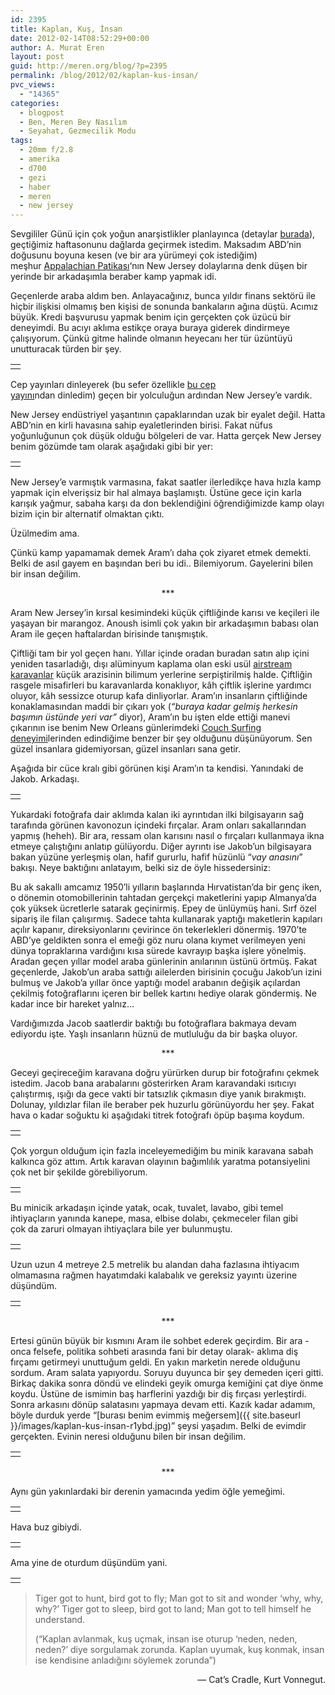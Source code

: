 ```yaml
---
id: 2395
title: Kaplan, Kuş, İnsan
date: 2012-02-14T08:52:29+00:00
author: A. Murat Eren
layout: post
guid: http://meren.org/blog/?p=2395
permalink: /blog/2012/02/kaplan-kus-insan/
pvc_views:
  - "14365"
categories:
  - blogpost
  - Ben, Meren Bey Nasılım
  - Seyahat, Gezmecilik Modu
tags:
  - 20mm f/2.8
  - amerika
  - d700
  - gezi
  - haber
  - meren
  - new jersey
---
```

Sevgililer Günü için çok yoğun anarşistlikler planlayınca (detaylar [burada](http://www.formspring.me/meren/q/291679955115313978)), geçtiğimiz haftasonunu dağlarda geçirmek istedim. Maksadım ABD&#8217;nin doğusunu boyuna kesen (ve bir ara yürümeyi çok istediğim) meşhur [Appalachian Patikası](http://en.wikipedia.org/wiki/Appalachian_trail)&#8216;nın New Jersey dolaylarına denk düşen bir yerinde bir arkadaşımla beraber kamp yapmak idi.

Geçenlerde araba aldım ben. Anlayacağınız, bunca yıldır finans sektörü ile hiçbir ilişkisi olmamış ben kişisi de sonunda bankaların ağına düştü. Acımız büyük. Kredi başvurusu yapmak benim için gerçekten çok üzücü bir deneyimdi. Bu acıyı aklıma estikçe oraya buraya giderek dindirmeye çalışıyorum. Çünkü gitme halinde olmanın heyecanı her tür üzüntüyü unutturacak türden bir şey.

<table width="100%" border="0">
  <tr>
    <td align="center">
      <img src="{{ site.baseurl }}/images/kaplan-kus-insan-01.jpg" alt="" border="0" />
    </td>
  </tr>
</table>

Cep yayınları dinleyerek (bu sefer özellikle [bu cep yayını](http://ttbook.org/)ndan dinledim) geçen bir yolculuğun ardından New Jersey&#8217;e vardık.

New Jersey endüstriyel yaşantının çapaklarından uzak bir eyalet değil. Hatta ABD&#8217;nin en kirli havasına sahip eyaletlerinden birisi. Fakat nüfus yoğunluğunun çok düşük olduğu bölgeleri de var. Hatta gerçek New Jersey benim gözümde tam olarak aşağıdaki gibi bir yer:

<table width="100%" border="0">
  <tr>
    <td align="center">
      <img src="{{ site.baseurl }}/images/kaplan-kus-insan-03.jpg" alt="" border="0" />
    </td>
  </tr>
</table>

New Jersey&#8217;e varmıştık varmasına, fakat saatler ilerledikçe hava hızla kamp yapmak için elverişsiz bir hal almaya başlamıştı. Üstüne gece için karla karışık yağmur, sabaha karşı da don beklendiğini öğrendiğimizde kamp olayı bizim için bir alternatif olmaktan çıktı.

Üzülmedim ama.

Çünkü kamp yapamamak demek Aram&#8217;ı daha çok ziyaret etmek demekti. Belki de asıl gayem en başından beri bu idi.. Bilemiyorum. Gayelerini bilen bir insan değilim.

<p style="text-align: center;">
  ***
</p>

Aram New Jersey&#8217;in kırsal kesimindeki küçük çiftliğinde karısı ve keçileri ile yaşayan bir marangoz. Anoush isimli çok yakın bir arkadaşımın babası olan Aram ile geçen haftalardan birisinde tanışmıştık.

Çiftliği tam bir yol geçen hanı. Yıllar içinde oradan buradan satın alıp içini yeniden tasarladığı, dışı alüminyum kaplama olan eski usül [airstream karavanlar](https://www.google.com/search?tbm=isch&q=airstream+trailer&gbv=2&oq=airstream+trailer) küçük arazisinin bilimum yerlerine serpiştirilmiş halde. Çiftliğin rasgele misafirleri bu karavanlarda konaklıyor, kâh çiftlik işlerine yardımcı oluyor, kâh sessizce oturup kafa dinliyorlar. Aram&#8217;ın insanların çiftliğinde konaklamasından maddi bir çıkarı yok (_&#8220;buraya kadar gelmiş herkesin başımın üstünde yeri var&#8221;_ diyor), Aram&#8217;ın bu işten elde ettiği manevi çıkarının ise benim New Orleans günlerimdeki [Couch Surfing deneyimi](http://meren.org/blog/2009/01/amerikayi-bastan-basa-yurumek/)lerinden edindiğime benzer bir şey olduğunu düşünüyorum. Sen güzel insanlara gidemiyorsan, güzel insanları sana getir.

Aşağıda bir cüce kralı gibi görünen kişi Aram&#8217;ın ta kendisi. Yanındaki de Jakob. Arkadaşı.

<table width="100%" border="0">
  <tr>
    <td align="center">
      <img src="{{ site.baseurl }}/images/kaplan-kus-insan-04.jpg" alt="" border="0" />
    </td>
  </tr>
</table>

Yukardaki fotoğrafa dair aklımda kalan iki ayrıntıdan ilki bilgisayarın sağ tarafında görünen kavonozun içindeki fırçalar. Aram onları sakallarından yapmış (heheh). Bir ara, ressam olan karısını nasıl o fırçaları kullanmaya ikna etmeye çalıştığını anlatıp gülüyordu. Diğer ayrıntı ise Jakob&#8217;un bilgisayara bakan yüzüne yerleşmiş olan, hafif gururlu, hafif hüzünlü &#8220;_vay anasını_&#8221; bakışı. Neye baktığını anlatayım, belki siz de öyle hissedersiniz:

Bu ak sakallı amcamız 1950&#8217;li yılların başlarında Hırvatistan&#8217;da bir genç iken, o dönemin otomobillerinin tahtadan gerçekçi maketlerini yapıp Almanya&#8217;da çok yüksek ücretlerle satarak geçinirmiş. Epey de ünlüymüş hani. Sırf özel sipariş ile filan çalışırmış. Sadece tahta kullanarak yaptığı maketlerin kapıları açılır kapanır, direksiyonlarını çevirince ön tekerlekleri dönermiş. 1970&#8217;te ABD&#8217;ye geldikten sonra el emeği göz nuru olana kıymet verilmeyen yeni dünya topraklarına vardığını kısa sürede kavrayıp başka işlere yönelmiş. Aradan geçen yıllar model araba günlerinin anılarının üstünü örtmüş. Fakat geçenlerde, Jakob&#8217;un araba sattığı ailelerden birisinin çocuğu Jakob&#8217;un izini bulmuş ve Jakob&#8217;a yıllar önce yaptığı model arabanın değişik açılardan çekilmiş fotoğraflarını içeren bir bellek kartını hediye olarak göndermiş. Ne kadar ince bir hareket yalnız&#8230;

Vardığımızda Jacob saatlerdir baktığı bu fotoğraflara bakmaya devam ediyordu işte. Yaşlı insanların hüznü de mutluluğu da bir başka oluyor.

<p style="text-align: center;">
  ***
</p>

Geceyi geçireceğim karavana doğru yürürken durup bir fotoğrafını çekmek istedim. Jacob bana arabalarını gösterirken Aram karavandaki ısıtıcıyı çalıştırmış, ışığı da gece vakti bir tatsızlık çıkmasın diye yanık bırakmıştı. Dolunay, yıldızlar filan ile beraber pek huzurlu görünüyordu her şey. Fakat hava o kadar soğuktu ki aşağıdaki titrek fotoğrafı öpüp başıma koydum.

<table width="100%" border="0">
  <tr>
    <td align="center">
      <img src="{{ site.baseurl }}/images/kaplan-kus-insan-05.jpg" alt="" border="0" />
    </td>
  </tr>
</table>

Çok yorgun olduğum için fazla inceleyemediğim bu minik karavana sabah kalkınca göz attım. Artık karavan olayının bağımlılık yaratma potansiyelini çok net bir şekilde görebiliyorum.

<table width="100%" border="0">
  <tr>
    <td align="center">
      <img src="{{ site.baseurl }}/images/kaplan-kus-insan-06.jpg" alt="" border="0" />
    </td>
  </tr>
</table>

Bu minicik arkadaşın içinde yatak, ocak, tuvalet, lavabo, gibi temel ihtiyaçların yanında kanepe, masa, elbise dolabı, çekmeceler filan gibi çok da zaruri olmayan ihtiyaçlara bile yer bulunmuştu.

<table width="100%" border="0">
  <tr>
    <td align="center">
      <img src="{{ site.baseurl }}/images/kaplan-kus-insan-07.jpg" alt="" border="0" />
    </td>
  </tr>
</table>

Uzun uzun 4 metreye 2.5 metrelik bu alandan daha fazlasına ihtiyacım olmamasına rağmen hayatımdaki kalabalık ve gereksiz yayıntı üzerine düşündüm.

<table width="100%" border="0">
  <tr>
    <td align="center">
      <img src="{{ site.baseurl }}/images/kaplan-kus-insan-08.jpg" alt="" border="0" />
    </td>
  </tr>
</table>

<p style="text-align: center;">
  ***
</p>

Ertesi günün büyük bir kısmını Aram ile sohbet ederek geçirdim. Bir ara -onca felsefe, politika sohbeti arasında fani bir detay olarak- aklıma diş fırçamı getirmeyi unuttuğum geldi. En yakın marketin nerede olduğunu sordum. Aram salata yapıyordu. Soruyu duyunca bir şey demeden içeri gitti. Birkaç dakika sonra döndü ve elindeki geyik omurga kemiğini çat diye önme koydu. Üstüne de ismimin baş harflerini yazdığı bir diş fırçası yerleştirdi. Sonra arkasını dönüp salatasını yapmaya devam etti. Kazık kadar adamım, böyle durduk yerde &#8220;[burası benim evimmiş meğersem]({{ site.baseurl }}/images/kaplan-kus-insan-r1ybd.jpg)&#8221; şeysi yaşadım. Belki de evimdir gerçekten. Evinin neresi olduğunu bilen bir insan değilim.

<table width="100%" border="0">
  <tr>
    <td align="center">
      <img src="{{ site.baseurl }}/images/kaplan-kus-insan-09.jpg" alt="" border="0" />
    </td>
  </tr>
</table>

<p style="text-align: center;">
  ***
</p>

Aynı gün yakınlardaki bir derenin yamacında yedim öğle yemeğimi.

<table width="100%" border="0">
  <tr>
    <td align="center">
      <img src="{{ site.baseurl }}/images/kaplan-kus-insan-10.jpg" alt="" border="0" />
    </td>
  </tr>
</table>

Hava buz gibiydi.

<table width="100%" border="0">
  <tr>
    <td align="center">
      <img src="{{ site.baseurl }}/images/kaplan-kus-insan-11.jpg" alt="" border="0" />
    </td>
  </tr>
</table>

Ama yine de oturdum düşündüm yani.

<table width="100%" border="0">
  <tr>
    <td align="center">
      <img src="{{ site.baseurl }}/images/kaplan-kus-insan-12.jpg" alt="" border="0" />
    </td>
  </tr>
</table>

> Tiger got to hunt, bird got to fly; Man got to sit and wonder &#8216;why, why, why?&#8217; Tiger got to sleep, bird got to land; Man got to tell himself he understand.
> 
> (&#8220;Kaplan avlanmak, kuş uçmak, insan ise oturup &#8216;neden, neden, neden?&#8217; diye sorgulamak zorunda. Kaplan uyumak, kuş konmak, insan ise kendisine anladığını söylemek zorunda&#8221;)

<p style="text-align: right;">
  &#8212; Cat&#8217;s Cradle, Kurt Vonnegut.
</p>

&nbsp;
